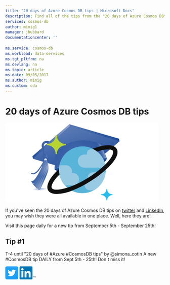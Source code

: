 ```yaml
---
title: "20 days of Azure Cosmos DB tips | Microsoft Docs"
description: Find all of the tips from the "20 days of Azure Cosmos DB" twitter series in one place.
services: cosmos-db
author: mimig1
manager: jhubbard
documentationcenter: ''

ms.service: cosmos-db
ms.workload: data-services
ms.tgt_pltfrm: na
ms.devlang: na
ms.topic: article
ms.date: 09/05/2017
ms.author: mimig
ms.custom: cda
---
```


# 20 days of Azure Cosmos DB tips

![Learn a new Azure Cosmos DB tip each day](./media/20-days-of-tips/20-days-of-azure-cosmos-db-tips.png)

If you've seen the 20 days of Azure Cosmos DB tips on [twitter](https://twitter.com/AzureCosmosDB) and [LinkedIn](https://www.linkedin.com/feed/update/urn:li:activity:6309260110623580160), you may wish they were all available in one place. Well, here they are!

Visit this page daily for a new tip from September 5th - September 25th!

## Tip #1

T-4 until "20 days of #Azure #CosmosDB tips" by @simona_cotin 
A new #CosmosDB tip DAILY from Sept 5th - 25th! Don't miss it!

[![Learn a new Azure Cosmos DB tip each day](./media/20-days-of-tips/twitter-icon.png)](https://twitter.com/intent/retweet?tweet_id=903842783638700032)   [![Learn a new Azure Cosmos DB tip each day](./media/20-days-of-tips/linkedin-icon.png)](https://www.linkedin.com/shareArticle?mini=true&url=https%3A//www.linkedin.com/feed/update/urn%3Ali%3Aactivity%3A6309260110623580160&title=&summary=&source=)



